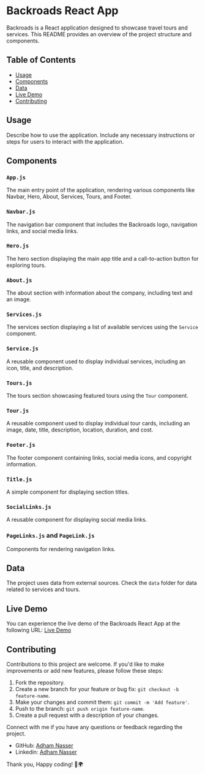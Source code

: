 # Backroads React App

Backroads is a React application designed to showcase travel tours and services. This README provides an overview of the project structure and components.

## Table of Contents

- [Usage](#usage)
- [Components](#components)
- [Data](#data)
- [Live Demo](#live-demo)
- [Contributing](#contributing)

## Usage

Describe how to use the application. Include any necessary instructions or steps for users to interact with the application.

## Components

### `App.js`

The main entry point of the application, rendering various components like Navbar, Hero, About, Services, Tours, and Footer.

### `Navbar.js`

The navigation bar component that includes the Backroads logo, navigation links, and social media links.

### `Hero.js`

The hero section displaying the main app title and a call-to-action button for exploring tours.

### `About.js`

The about section with information about the company, including text and an image.

### `Services.js`

The services section displaying a list of available services using the `Service` component.

### `Service.js`

A reusable component used to display individual services, including an icon, title, and description.

### `Tours.js`

The tours section showcasing featured tours using the `Tour` component.

### `Tour.js`

A reusable component used to display individual tour cards, including an image, date, title, description, location, duration, and cost.

### `Footer.js`

The footer component containing links, social media icons, and copyright information.

### `Title.js`

A simple component for displaying section titles.

### `SocialLinks.js`

A reusable component for displaying social media links.

### `PageLinks.js` and `PageLink.js`

Components for rendering navigation links.

## Data

The project uses data from external sources. Check the `data` folder for data related to services and tours.

## Live Demo

You can experience the live demo of the Backroads React App at the following URL:
[Live Demo](https://backroads-app-delta.vercel.app/)

## Contributing

Contributions to this project are welcome. If you'd like to make improvements or add new features, please follow these steps:

1. Fork the repository.
2. Create a new branch for your feature or bug fix: `git checkout -b feature-name`.
3. Make your changes and commit them: `git commit -m 'Add feature'`.
4. Push to the branch: `git push origin feature-name`.
5. Create a pull request with a description of your changes.

Connect with me if you have any questions or feedback regarding the project.

- GitHub: [Adham Nasser](https://github.com/Adham-XIII)
- Linkedin: [Adham Nasser](https://www.linkedin.com/in/adham-nasser-xiii/)

Thank you, Happy coding! 🚀🌍
